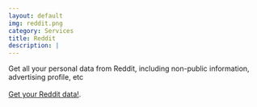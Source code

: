 ```yaml
---
layout: default
img: reddit.png
category: Services
title: Reddit
description: |
---
```

Get all your personal data from Reddit, including non-public information, advertising profile, etc
<br>
<br>
<a href="mailto:GetMy@PersonalData?subject=PersonalData.IO My Reddit personal data&body=Hi, I would like you to help me access my Reddit personal data. Please send me some instructions. Don't use my email address for any other purpose. (just send this template, you don't need to edit it. The email you send this from does not need to be connected to your Reddit account) ">Get your Reddit data!</a>. 

